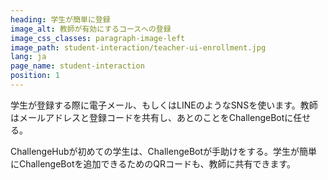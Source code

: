 ```yaml
---
heading: 学生が簡単に登録
image_alt: 教師が有効にするコースへの登録
image_css_classes: paragraph-image-left
image_path: student-interaction/teacher-ui-enrollment.jpg
lang: ja
page_name: student-interaction
position: 1
---
```


学生が登録する際に電子メール、もしくはLINEのようなSNSを使います。教師はメールアドレスと登録コードを共有し、あとのことをChallengeBotに任せる。

ChallengeHubが初めての学生は、ChallengeBotが手助けをする。学生が簡単にChallengeBotを追加できるためのQRコードも、教師に共有できます。
